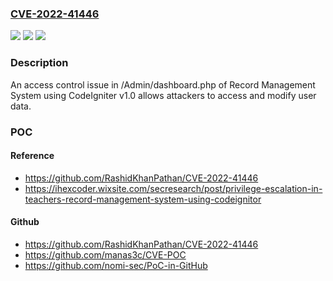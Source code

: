 ### [CVE-2022-41446](https://cve.mitre.org/cgi-bin/cvename.cgi?name=CVE-2022-41446)
![](https://img.shields.io/static/v1?label=Product&message=n%2Fa&color=blue)
![](https://img.shields.io/static/v1?label=Version&message=n%2Fa&color=blue)
![](https://img.shields.io/static/v1?label=Vulnerability&message=n%2Fa&color=brighgreen)

### Description

An access control issue in /Admin/dashboard.php of Record Management System using CodeIgniter v1.0 allows attackers to access and modify user data.

### POC

#### Reference
- https://github.com/RashidKhanPathan/CVE-2022-41446
- https://ihexcoder.wixsite.com/secresearch/post/privilege-escalation-in-teachers-record-management-system-using-codeignitor

#### Github
- https://github.com/RashidKhanPathan/CVE-2022-41446
- https://github.com/manas3c/CVE-POC
- https://github.com/nomi-sec/PoC-in-GitHub

